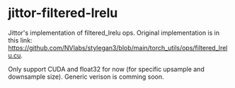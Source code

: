 # jittor-filtered-lrelu

Jittor's implementation of filtered_lrelu ops. Original implementation is in this link: https://github.com/NVlabs/stylegan3/blob/main/torch_utils/ops/filtered_lrelu.cu. 

Only support CUDA and float32 for now (for specific upsample and downsample size). Generic verison is comming soon.